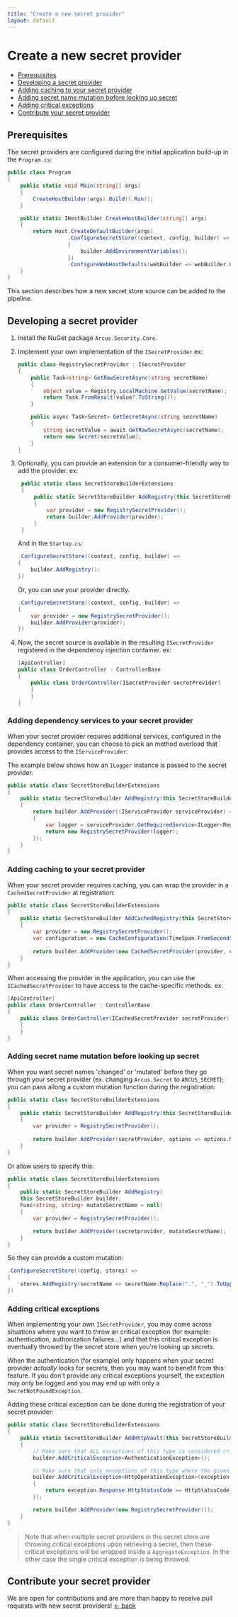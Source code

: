 ```yaml
---
title: "Create a new secret provider"
layout: default
---
```


# Create a new secret provider

- [Prerequisites](#prerequisites)
- [Developing a secret provider](#developing-a-secret-provider)
- [Adding caching to your secret provider](#adding-caching-to-your-secret-provider)
- [Adding secret name mutation before looking up secret](#adding-secret-name-mutation-before-looking-up-secret)
- [Adding critical exceptions](#add-critical-exceptions)
- [Contribute your secret provider](#contribute-your-secret-provider)

## Prerequisites

The secret providers are configured during the initial application build-up in the `Program.cs`:

```csharp
public class Program
{
    public static void Main(string[] args)
    {
        CreateHostBuilder(args).Build().Run();
    }

    public static IHostBuilder CreateHostBuilder(string[] args)
    {
        return Host.CreateDefaultBuilder(args)
                   .ConfigureSecretStore((context, config, builder) =>
                   {
                       builder.AddEnvironmentVariables();
                   })
                   .ConfigureWebHostDefaults(webBuilder => webBuilder.UseStartup<Startup>());
    }
}
```

This section describes how a new secret store source can be added to the pipeline.

## Developing a secret provider

1. Install the NuGet package `Arcus.Security.Core`.
2. Implement your own implementation of the `ISecretProvider` 
   ex:
   ```csharp
   public class RegistrySecretProvider : ISecretProvider
   {
       public Task<string> GetRawSecretAsync(string secretName)
       {
           object value = Registry.LocalMachine.GetValue(secretName);
           return Task.FromResult(value?.ToString());
       }

       public async Task<Secret> GetSecretAsync(string secretName)
       {
           string secretValue = await GetRawSecretAsync(secretName);
           return new Secret(secretValue);
       }
   }
   ```
3. Optionally, you can provide an extension for a consumer-friendly way to add the provider.
   ex:
   ```csharp
    public static class SecretStoreBuilderExtensions
    {
        public static SecretStoreBuilder AddRegistry(this SecretStoreBuilder builder)
        {
            var provider = new RegistrySecretProvider();
            return builder.AddProvider(provider);
        }
    }
   ``` 
   And in the `Startup.cs`:
   ```csharp
   .ConfigureSecretStore((context, config, builder) =>
   {
       builder.AddRegistry();
   })
   ```

   Or, you can use your provider directly.
   ```csharp
   .ConfigureSecretStore((context, config, builder) => 
   {
       var provider = new RegistrySecretProvider();
       builder.AddProvider(provider);
   })
   ```
4. Now, the secret source is available in the resulting `ISecretProvider` registered in the dependency injection container.
   ex:
   ```csharp
   [ApiController]
   public class OrderController : ControllerBase
   {
       public class OrderController(ISecretProvider secretProvider)
       {
       }
   }
   ```

### Adding dependency services to your secret provider

When your secret provider requires additional services, configured in the dependency container, you can choose to pick an method overload that provides access to the `IServiceProvider`:

The example below shows how an `ILogger` instance is passed to the secret provider.

```csharp
public static class SecretStoreBuilderExtensions
{
    public static SecretStoreBuilder AddRegistry(this SecretStoreBuilder builder)
    {
        return builder.AddProvider((IServiceProvider serviceProvider) =>
        {
            var logger = serviceProvider.GetRequiredService<ILogger<RegistrySecretProvider>>();
            return new RegistrySecretProvider(logger);
        });
    }
}
```

### Adding caching to your secret provider

When your secret provider requires caching, you can wrap the provider in a `CachedSecretProvider` at registration:

```csharp
public static class SecretStoreBuilderExtensions
{
    public static SecretStoreBuilder AddCachedRegistry(this SecretStoreBuilder builder)
    {
        var provider = new RegistrySecretProvider();
        var configuration = new CacheConfiguration(TimeSpan.FromSeconds(5));
        
        return builder.AddProvider(new CachedSecretProvider(provider, configuration));
    }
}
```

When accessing the provider in the application, you can use the `ICachedSecretProvider` to have access to the cache-specific methods.
ex:
```csharp
[ApiController]
public class OrderController : ControllerBase
{
    public class OrderController(ICachedSecretProvider secretProvider)
    {
    }
}
```

### Adding secret name mutation before looking up secret

When you want secret names 'changed' or 'mutated' before they go through your secret provider (ex. changing `Arcus.Secret` to `ARCUS_SECRET`);
you can pass allong a custom mutation function during the registration:

```csharp
public static class SecretStoreBuilderExtensions
{
    public static SecretStoreBuilder AddRegistry(this SecretStoreBuilder builder)
    {
        var provider = RegistrySecretProvider();
        
        return builder.AddProvider(secretProvider, options => options.MutateSecretName = secretName => secretName.Replace(".", "_").ToUpper());
    }
}
```

Or allow users to specify this:

```csharp
public static class SecretStoreBuilderExtensions
{
    public static SecretStoreBuilder AddRegistry(
    this SecretStoreBuilder builder, 
    Func<string, string> mutateSecretName = null)
    {
        var provider = RegistrySecretProvider();

        return builder.AddProvider(secretprovider, mutateSecretName);
    }
}
```

So they can provide a custom mutation:

```csharp
.ConfigureSecretStore((config, stores) =>
{
    stores.AddRegistry(secretName => secretName.Replace(".", "_").ToUpper());
})
```

### Adding critical exceptions

When implementing your own `ISecretProvider`, you may come across situations where you want to throw an critical exception (for example: authentication, authorization failures...)
and that this critical exception is eventually throwed by the secret store when you're looking up secrets.

When the authentication (for example) only happens when your secret provider _actually_ looks for secrets, then you may want to benefit from this feature.
If you don't provide any critical exceptions yourself, the exception may only be logged and you may end up with only a `SecretNotFoundException`.

Adding these critical exception can be done during the registration of your secret provider:

```csharp
public static class SecretStoreBuilderExtensions
{
    public static SecretStoreBuilder AddHttpVault(this SecretStoreBuilder builder)
    {
        // Make sure that ALL exceptions of this type is considered critical.
        builder.AddCriticalException<AuthenticationException>();

        // Make sure that only exceptions of this type where the given filter succeeds is considered critical.
        builder.AddCriticalException<HttpOperationException>(exception => 
        {
            return exception.Response.HttpStatusCode == HttpStatusCode.Forbidden;
        });

        return builder.AddProvider(new RegistrySecretProvider());
    }
}
```

> Note that when multiple secret providers in the secret store are throwing critical exceptions upon retrieving a secret, then these critical exceptions will be wrapped inside a `AggregateException`.
> In the other case the single critical exception is being throwed.

## Contribute your secret provider

We are open for contributions and are more than happy to receive pull requests with new secret providers!
[&larr; back](/)
